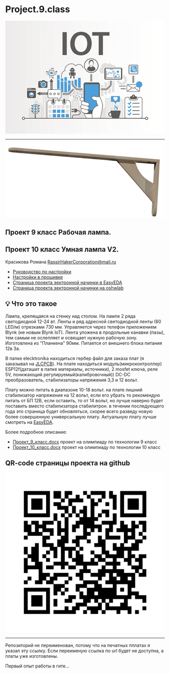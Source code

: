 # Project.9.class 
![logo](https://github.com/Roman-Ivanitch/Project.9.class/blob/main/images/IoT.jpg)
___
![3d](https://github.com/Roman-Ivanitch/Project.9.class/blob/main/images/3D_model.png)
## Проект 9 класс Рабочая лампа.
## Проект 10 класс Умная лампа V2.
Красикова Романа RassirHakerCorporation@mail.ru 
+ [Руководство по настройки](https://github.com/Roman-Ivanitch/Project.9.class/blob/main/user_manual.md)
+ [Настройки в прошивке](https://github.com/Roman-Ivanitch/Project.9.class/tree/main/program_code#readme) 
+ [Страница проекта эектронной начинки в EasyEDA](https://easyeda.com/RassirHaker/10-class)
+ [Страница проекта эектронной начинки на oshwlab](https://oshwlab.com/RassirHaker/10-class)

## :bulb: Что это такое
Лампа, крепящаяся на стенку над столом. На лампе 2 ряда светодиодной 12-24 вт. Ленты и ряд адресной светодиодной ленты (60 LED/м) отрезками 730 мм. 
Управляется через телефон приложением Blynk (не новым Blynk IoT). Лента уложена в продольные канавки (пазы), 
тем самым не ослепляет и освещает нужную рабочую зону. Изготовлена из "Планкена" 90мм. Питается от внешнего блока питания 12в 3а.

В папке elecktronika находиться гербер файл для заказа плат (я заказывал на [JLCPCB](https://jlcpcb.com/)). 
На плате находиться модуль(микроконтроллер) ESP12f(даташит в папке материалы, источники),
2 mosfet ключа, реле 5V, понижающий регулируемый(калибровочный)) DC-DC преобразователь, стабилизаторы напряжения  3,3 и 12 вольт.

Плату можно питать в диапазоне 10-18 вольт. на плате лишний стабилизатор напряжения на 12 вольт, если его убрать то рекомендую питать от БП 12В, если оставить, то от 14 вольт, но лучше наверно будет поставить вместо стабилизатора стабилитрон. в течении последующего года это страница будет обновляться, скорее всего разведу новую более совершенную универсальную плату. Актуальную плату лучше смотреть на [EasyEDA](https://easyeda.com/RassirHaker/10-class). 

Более подробное описание: 
+ [Проект_9_класс.docx](https://github.com/Roman-Ivanitch/Project.9.class/blob/main/%D0%9F%D1%80%D0%BE%D0%B5%D0%BA%D1%82_9_%D0%BA%D0%BB%D0%B0%D1%81%D1%81.docx) проект на олимпиаду по технологии 9 класс
+ [Проект_10_класс.docx](https://github.com/Roman-Ivanitch/Project.9.class/blob/main/%D0%9F%D1%80%D0%BE%D0%B5%D0%BA%D1%82_10_%D0%BA%D0%BB%D0%B0%D1%81%D1%81.docx) проект на олимпиаду по технологии 10 класс
## QR-code страницы проекта на github 
![Qr-code](https://github.com/Roman-Ivanitch/Project.9.class/blob/main/images/QR-code.png)
___

Репозиторий не переименован, потому что на печатных пплатах я указал эту ссылку. Если переименую ссылка по url будет не доступна, а платы уже изготовлены. 

Первый опыт работы в гите...
